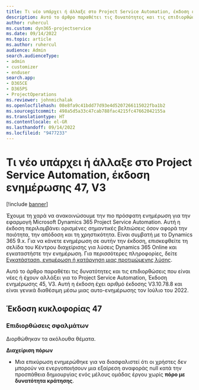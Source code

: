 ```yaml
---
title: Τι νέο υπάρχει ή άλλαξε στο Project Service Automation, έκδοση ενημέρωσης 47, V3
description: Αυτό το άρθρο παραθέτει τις δυνατότητες και τις επιδιορθώσεις που είναι διαθέσιμες στο Microsoft Dynamics 365 Project Service Automation, Έκδοση ενημέρωσης 47, V3.
author: ruhercul
ms.custom: dyn365-projectservice
ms.date: 09/14/2022
ms.topic: article
ms.author: ruhercul
audience: Admin
search.audienceType:
- admin
- customizer
- enduser
search.app:
- D365CE
- D365PS
- ProjectOperations
ms.reviewer: johnmichalak
ms.openlocfilehash: 08e8fa9c41bdd77d93e4d5207266115022fba1b2
ms.sourcegitcommit: 498a5d5a33c47cab788fac4215fc47662042155a
ms.translationtype: HT
ms.contentlocale: el-GR
ms.lasthandoff: 09/14/2022
ms.locfileid: "9477233"
---
```

# <a name="whats-new-or-changed-in-project-service-automation-update-release-47-v3"></a>Τι νέο υπάρχει ή άλλαξε στο Project Service Automation, έκδοση ενημέρωσης 47, V3

[!include [banner](../includes/psa-now-project-operations.md)]

Έχουμε τη χαρά να ανακοινώσουμε την πιο πρόσφατη ενημέρωση για την εφαρμογή Microsoft Dynamics 365 Project Service Automation. Αυτή η έκδοση περιλαμβάνει ορισμένες σημαντικές βελτιώσεις όσον αφορά την ποιότητα, την απόδοση και τη χρηστικότητα. Είναι συμβατή με το Dynamics 365 9.x. Για να κάνετε ενημέρωση σε αυτήν την έκδοση, επισκεφθείτε τη σελίδα του Κέντρου διαχείρισης για λύσεις Dynamics 365 Online και εγκαταστήστε την ενημέρωση. Για περισσότερες πληροφορίες, δείτε [Εγκατάσταση, ενημέρωση ή κατάργηση μιας προτιμώμενης λύσης](/power-platform/admin/install-remove-preferred-solution).

Αυτό το άρθρο παραθέτει τις δυνατότητες και τις επιδιορθώσεις που είναι νέες ή έχουν αλλάξει για το Project Service Automation, Έκδοση ενημέρωσης 45, V3. Αυτή η έκδοση έχει αριθμό έκδοσης V3.10.78.8 και είναι γενικά διαθέσιμη μέσω μιας αυτο-ενημέρωσης τον Ιούλιο του 2022.

## <a name="update-release-47"></a>Έκδοση κυκλοφορίας 47

### <a name="bug-fixes"></a>Επιδιορθώσεις σφαλμάτων

Διορθώθηκαν τα ακόλουθα θέματα.

**Διαχείριση πόρων**
- Μια επικύρωση ενημερώθηκε για να διασφαλιστεί ότι οι χρήστες δεν μπορούν να ενεργοποιήσουν μια εξαίρεση αναφοράς null κατά την προσπάθεια δημιουργίας ενός μέλους ομάδας έργου χωρίς **πόρο με δυνατότητα κράτησης**.
